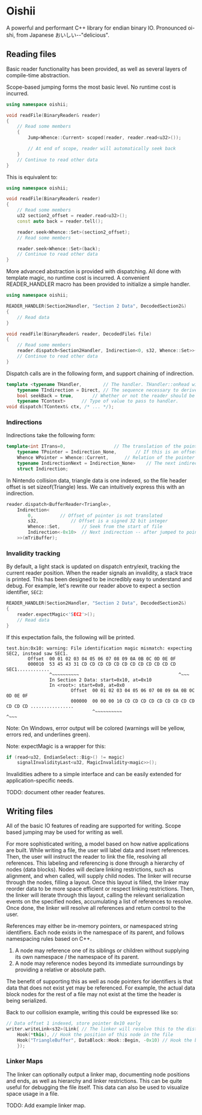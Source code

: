 # Oishii

A powerful and performant C++ library for endian binary IO.
Pronounced oi-shi, from Japanese おいしい--"delicious".

## Reading files

Basic reader functionality has been provided, as well as several layers of compile-time abstraction.

Scope-based jumping forms the most basic level. No runtime cost is incurred.

```cpp
using namespace oishii;

void readFile(BinaryReader& reader)
{
	// Read some members
	{
		Jump<Whence::Current> scoped(reader, reader.read<u32>());

		// At end of scope, reader will automatically seek back
	}
	// Continue to read other data
}
```

This is equivalent to:

```cpp
using namespace oishii;

void readFile(BinaryReader& reader)
{
	// Read some members
	u32 section2_offset = reader.read<u32>();
	const auto back = reader.tell();

	reader.seek<Whence::Set>(section2_offset);
	// Read some members

	reader.seek<Whence::Set>(back);
	// Continue to read other data
}
```

More advanced abstraction is provided with dispatching. All done with template magic, no runtime cost is incurred.
A convenient READER_HANDLER macro has been provided to initialize a simple handler.

```cpp
using namespace oishii;

READER_HANDLER(Section2Handler, "Section 2 Data", DecodedSection2&)
{
	// Read data
}

void readFile(BinaryReader& reader, DecodedFile& file)
{
	// Read some members
	reader.dispatch<Section2Handler, Indirection<0, s32, Whence::Set>>(file.section2);
	// Continue to read other data
}
```
Dispatch calls are in the following form, and support chaining of indirection.
```cpp
template <typename THandler, 		// The handler. THandler::onRead will be called, passing the context.
	typename TIndirection = Direct, // The sequence necessary to derive the value.
	bool seekBack = true, 		// Whether or not the reader should be restored to the end of the first indirection jump.
	typename TContext> 		// Type of value to pass to handler.
void dispatch(TContext& ctx, /* ... */);
```

### Indirections

Indirections take the following form:
```cpp
template<int ITrans=0, 					// The translation of the pointer at this level. For example, specifying 4 would advance four bytes.
	typename TPointer = Indirection_None,   	// If this is an offset/pointer, the type of that pointer.
	Whence WPointer = Whence::Current, 		// Relation of the pointer offset.
	typename IndirectionNext = Indirection_None> 	// The next indirection. Chaining is supported.
	struct Indirection;
```

In Nintendo collision data, triangle data is one indexed, so the file header offset is set sizeof(Triangle) less.
We can intuitively express this with an indirection.

```cpp
reader.dispatch<BufferReader<Triangle>,
	Indirection<
		0, 			// Offset of pointer is not translated
		s32, 			// Offset is a signed 32 bit integer
		Whence::Set, 		// Seek from the start of file
		Indirection<-0x10> 	// Next indirection -- after jumped to pointer, go back 16 bytes.
	>>(mTriBuffer);
```

### Invalidity tracking

By default, a light stack is updated on dispatch entry/exit, tracking the current reader position.
When the reader signals an invalidity, a stack trace is printed. This has been designed to be incredibly easy to understand and debug.
For example, let's rewrite our reader above to expect a section identifier, `SEC2`:
```cpp
READER_HANDLER(Section2Handler, "Section 2 Data", DecodedSection2&)
{
	reader.expectMagic<'SEC2'>();
	// Read data
}
```
If this expectation fails, the following will be printed.
```
test.bin:0x10: warning: File identification magic mismatch: expecting SEC2, instead saw SEC1.
        Offset  00 01 02 03 04 05 06 07 08 09 0A 0B 0C 0D 0E 0F
        000010  53 45 43 31 CD CD CD CD CD CD CD CD CD CD CD CD SEC1............
                ^~~~~~~~~~~                                     ^~~~
                In Section 2 Data: start=0x10, at=0x10
                In <root>: start=0x0, at=0x0
                        Offset  00 01 02 03 04 05 06 07 08 09 0A 0B 0C 0D 0E 0F
                        000000  00 00 00 10 CD CD CD CD CD CD CD CD CD CD CD CD ................
                                ^~~~~~~~~~~                                     ^~~~
```
Note: On Windows, error output will be colored (warnings will be yellow, errors red, and underlines green).

Note: expectMagic<magic> is a wrapper for this:
```cpp
if (read<u32, EndianSelect::Big>() != magic)
	signalInvalidityLast<u32, MagicInvalidity<magic>>();
```
Invalidities adhere to a simple interface and can be easily extended for application-specific needs.

TODO: document other reader features.


## Writing files
All of the basic IO features of reading are supported for writing. Scope based jumping may be used for writing as well.

For more sophisticated writing, a model based on how native applications are built. While writing a file, the user will label data and insert references. Then, the user will instruct the reader to link the file, resolving all references.
This labeling and referencing is done through a hierarchy of nodes (data blocks). Nodes will declare linking restrictions, such as alignment, and when called, will supply child nodes. The linker will recurse through the nodes, filling a layout. Once this layout is filled, the linker may reorder data to be more space efficient or respect linking restrictions. Then, the linker will iterate through this layout, calling the relevant serialization events on the specified nodes, accumulating a list of references to resolve. Once done, the linker will resolve all references and return control to the user.

References may either be in-memory pointers, or namespaced string identifiers. Each node exists in the namespace of its parent, and follows namespacing rules based on C++.
1) A node may reference one of its siblings or children without supplying its own namespace / the namespace of its parent.
2) A node may reference nodes beyond its immediate surroundings by providing a relative or absolute path.

The benefit of supporting this as well as node pointers for identifiers is that data that does not exist yet may be referenced. For example, the actual data block nodes for the rest of a file may not exist at the time the header is being serialized.

Back to our collision example, writing this could be expressed like so:
```cpp
// Data offset 1 indexed, store pointer 0x10 early
writer.writeLink<s32>(Link{ // The linker will resolve this to the distance between hooks
	Hook(*this), // Hook the position of this node in the file
	Hook("TriangleBuffer", DataBlock::Hook::Begin, -0x10) // Hook the beginning of the TriangleBuffer, minus our translation.
	});
```

### Linker Maps

The linker can optionally output a linker map, documenting node positions and ends, as well as hierarchy and linker restrictions. This can be quite useful for debugging the file itself.
This data can also be used to visualize space usage in a file.

TODO: Add example linker map.


